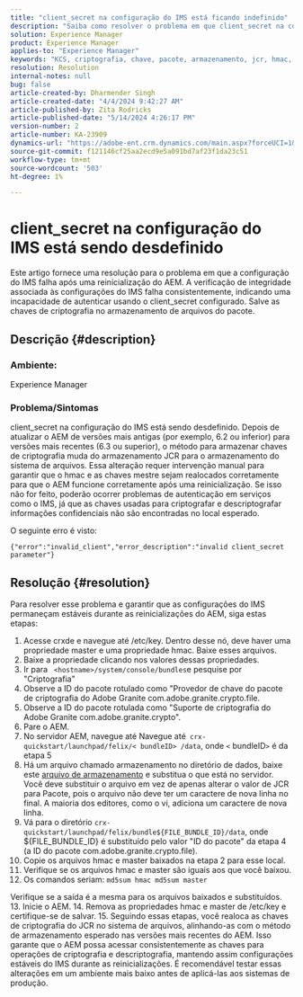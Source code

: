 ```yaml
---
title: "client_secret na configuração do IMS está ficando indefinido"
description: "Saiba como resolver o problema em que client_secret na configuração do IMS está ficando indefinido. Salve as chaves de criptografia no armazenamento de arquivos do pacote."
solution: Experience Manager
product: Experience Manager
applies-to: "Experience Manager"
keywords: "KCS, criptografia, chave, pacote, armazenamento, jcr, hmac, mestre"
resolution: Resolution
internal-notes: null
bug: false
article-created-by: Dharmender Singh
article-created-date: "4/4/2024 9:42:27 AM"
article-published-by: Zita Rodricks
article-published-date: "5/14/2024 4:26:17 PM"
version-number: 2
article-number: KA-23909
dynamics-url: "https://adobe-ent.crm.dynamics.com/main.aspx?forceUCI=1&pagetype=entityrecord&etn=knowledgearticle&id=e9786ba5-67f2-ee11-904b-6045bd04ed02"
source-git-commit: f121146cf25aa2ecd9e5a091bd7af23f1da23c51
workflow-type: tm+mt
source-wordcount: '503'
ht-degree: 1%

---
```


# client_secret na configuração do IMS está sendo desdefinido


Este artigo fornece uma resolução para o problema em que a configuração do IMS falha após uma reinicialização do AEM. A verificação de integridade associada às configurações do IMS falha consistentemente, indicando uma incapacidade de autenticar usando o client_secret configurado. Salve as chaves de criptografia no armazenamento de arquivos do pacote.

## Descrição {#description}


### Ambiente:

Experience Manager

### Problema/Sintomas

client_secret na configuração do IMS está sendo desdefinido.
Depois de atualizar o AEM de versões mais antigas (por exemplo, 6.2 ou inferior) para versões mais recentes (6.3 ou superior), o método para armazenar chaves de criptografia muda do armazenamento JCR para o armazenamento do sistema de arquivos. Essa alteração requer intervenção manual para garantir que o hmac e as chaves mestre sejam realocados corretamente para que o AEM funcione corretamente após uma reinicialização. Se isso não for feito, poderão ocorrer problemas de autenticação em serviços como o IMS, já que as chaves usadas para criptografar e descriptografar informações confidenciais não são encontradas no local esperado.

O seguinte erro é visto:


```
{"error":"invalid_client","error_description":"invalid client_secret parameter"}
```



## Resolução {#resolution}


Para resolver esse problema e garantir que as configurações do IMS permaneçam estáveis durante as reinicializações do AEM, siga estas etapas:

1. Acesse crxde e navegue até /etc/key. Dentro desse nó, deve haver uma propriedade master e uma propriedade hmac. Baixe esses arquivos.
2. Baixe a propriedade clicando nos valores dessas propriedades.
3. Ir para ` <hostname>/system/console/bundles`e pesquise por &quot;Criptografia&quot;
4. Observe a ID do pacote rotulado como &quot;Provedor de chave do pacote de criptografia do Adobe Granite com.adobe.granite.crypto.file.
5. Observe a ID do pacote rotulada como &quot;Suporte de criptografia do Adobe Granite com.adobe.granite.crypto&quot;.
6. Pare o AEM.
7. No servidor AEM, navegue até Navegue até` crx-quickstart/launchpad/felix/< bundleID> /data`, onde `<`  bundleID`>`  é da etapa 5
8. Há um arquivo chamado armazenamento no diretório de dados, baixe este [arquivo de armazenamento](https://raw.githubusercontent.com/cqsupport/fix-instructions/master/move-crypto-keys/storage) e substitua o que está no servidor. Você deve substituir o arquivo em vez de apenas alterar o valor de JCR para Pacote, pois o arquivo não deve ter um caractere de nova linha no final. A maioria dos editores, como o vi, adiciona um caractere de nova linha.
9. Vá para o diretório `crx-quickstart/launchpad/felix/bundle${FILE_BUNDLE_ID}/data`, onde ${FILE_BUNDLE_ID} é substituído pelo valor &quot;ID do pacote&quot; da etapa 4 (a ID do pacote com.adobe.granite.crypto.file).
10. Copie os arquivos hmac e master baixados na etapa 2 para esse local.
11. Verifique se os arquivos hmac e master são iguais aos que você baixou.
12. Os comandos seriam: `md5sum hmac md5sum master` 

   Verifique se a saída é a mesma para os arquivos baixados e substituídos.
13. Inicie o AEM.
14. Remova as propriedades hmac e master de /etc/key e certifique-se de salvar.
15. Seguindo essas etapas, você realoca as chaves de criptografia do JCR no sistema de arquivos, alinhando-as com o método de armazenamento esperado nas versões mais recentes do AEM. Isso garante que o AEM possa acessar consistentemente as chaves para operações de criptografia e descriptografia, mantendo assim configurações estáveis do IMS durante as reinicializações. É recomendável testar essas alterações em um ambiente mais baixo antes de aplicá-las aos sistemas de produção.

